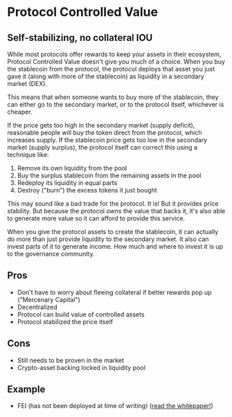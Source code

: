 # Protocol Controlled Value

## Self-stabilizing, no collateral IOU

While most protocols offer rewards to keep your assets in their ecosystem, Protocol Controlled Value doesn't give you much of a choice. When you buy the stablecoin from the protocol, the protocol deploys that asset you just gave it \(along with more of the stablecoin\) as liquidity in a secondary market \(DEX\).

This means that when someone wants to buy more of the stablecoin, they can either go to the secondary market, or to the protocol itself, whichever is cheaper.

If the price gets too high in the secondary market \(supply deficit\), reasonable people will buy the token direct from the protocol, which increases supply. If the stablecoin price gets too low in the secondary market \(supply surplus\), the protocol itself can correct this using a technique like:

1. Remove its own liquidity from the pool
2. Buy the surplus stablecoin from the remaining assets in the pool
3. Redeploy its liquidity in equal parts
4. Destroy \("burn"\) the excess tokens it just bought

This may sound like a bad trade for the protocol. It is! But it provides price stability. But because the protocol _owns_ the value that backs it, it's also able to generate more value so it can afford to provide this service. 

When you give the protocol assets to create the stablecoin, it can actually do more than just provide liquidity to the secondary market. It also can invest parts of it to generate income. How much and where to invest it is up to the governance community.

## Pros

* Don't have to worry about fleeing collateral if better rewards pop up \("Mercenary Capital"\)
* Decentralized
* Protocol can build value of controlled assets
* Protocol stabilized the price itself 

## Cons

* Still needs to be proven in the market
* Crypto-asset backing locked in liquidity pool

## Example

* FEI \(has not been deployed at time of writing\) \([read the whitepaper!](https://fei.money/static/media/whitepaper.7d5e2986.pdf)\)

